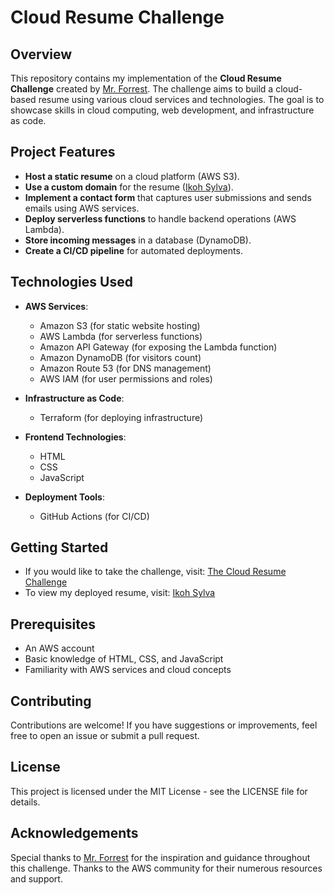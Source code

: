# Cloud Resume Challenge

## Overview

This repository contains my implementation of the **Cloud Resume Challenge** created by [Mr. Forrest](https://cloudresumechallenge.dev/docs/contribute/). The challenge aims to build a cloud-based resume using various cloud services and technologies. The goal is to showcase skills in cloud computing, web development, and infrastructure as code.

## Project Features

- **Host a static resume** on a cloud platform (AWS S3).
- **Use a custom domain** for the resume ([Ikoh Sylva](http://ikohsylva.me)).
- **Implement a contact form** that captures user submissions and sends emails using AWS services.
- **Deploy serverless functions** to handle backend operations (AWS Lambda).
- **Store incoming messages** in a database (DynamoDB).
- **Create a CI/CD pipeline** for automated deployments.

## Technologies Used

- **AWS Services**:
  - Amazon S3 (for static website hosting)
  - AWS Lambda (for serverless functions)
  - Amazon API Gateway (for exposing the Lambda function)
  - Amazon DynamoDB (for visitors count)
  - Amazon Route 53 (for DNS management)
  - AWS IAM (for user permissions and roles)

- **Infrastructure as Code**:
  - Terraform (for deploying infrastructure)

- **Frontend Technologies**:
  - HTML
  - CSS
  - JavaScript

- **Deployment Tools**:
  - GitHub Actions (for CI/CD)

## Getting Started

- If you would like to take the challenge, visit: [The Cloud Resume Challenge](https://cloudresumechallenge.dev/docs/contribute/)
- To view my deployed resume, visit: [Ikoh Sylva](http://ikohsylva.me)

## Prerequisites

- An AWS account
- Basic knowledge of HTML, CSS, and JavaScript
- Familiarity with AWS services and cloud concepts

## Contributing
Contributions are welcome! If you have suggestions or improvements, feel free to open an issue or submit a pull request.

## License
This project is licensed under the MIT License - see the LICENSE file for details.

## Acknowledgements
Special thanks to [Mr. Forrest](https://cloudresumechallenge.dev/docs/contribute/) for the inspiration and guidance throughout this challenge.
Thanks to the AWS community for their numerous resources and support.
   

   
